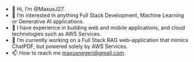 - 👋 Hi, I’m @MaxusJ27.
- 👀 I’m interested in anything Full Stack Development, Machine Learning or Generative AI applications.
- 🌱 I have experience in building web and mobile applications, and cloud technologies such as AWS Services.
- 💞️ I’m currently working on a Full Stack RAG web-application that mimics ChatPDF, but powered solely by AWS Services.
- 📫 How to reach me maxusnegeri@gmail.com.

<!---
MaxusJ27/MaxusJ27 is a ✨ special ✨ repository because its `README.md` (this file) appears on your GitHub profile.
You can click the Preview link to take a look at your changes.
--->
